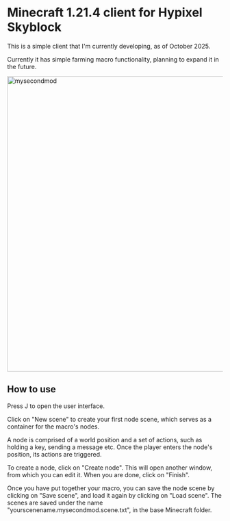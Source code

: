 # Minecraft 1.21.4 client for Hypixel Skyblock

This is a simple client that I'm currently developing, as of October 2025.

Currently it has simple farming macro functionality, planning to expand it in the future.

<img width="877" height="690" alt="mysecondmod" src="https://github.com/user-attachments/assets/72b76f5d-a530-4b92-a0c8-56317a05bd9d" />

## How to use

Press J to open the user interface.

Click on "New scene" to create your first node scene, which serves as a container for the macro's nodes.

A node is comprised of a world position and a set of actions, such as holding a key, sending a message etc.
Once the player enters the node's position, its actions are triggered.

To create a node, click on "Create node". This will open another window, from which you can
edit it. When you are done, click on "Finish".

Once you have put together your macro, you can save the node scene by clicking on
"Save scene", and load it again by clicking on "Load scene". The scenes
are saved under the name "yourscenename.mysecondmod.scene.txt", in the
base Minecraft folder.
